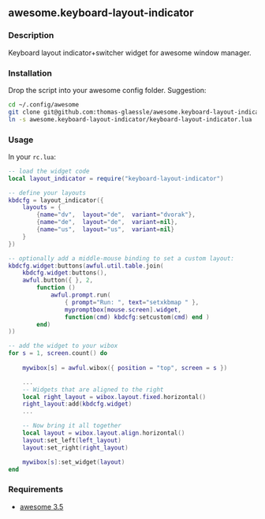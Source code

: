 ## awesome.keyboard-layout-indicator

### Description

Keyboard layout indicator+switcher widget for awesome window manager.

### Installation

Drop the script into your awesome config folder. Suggestion:

```bash
cd ~/.config/awesome
git clone git@github.com:thomas-glaessle/awesome.keyboard-layout-indicator.git
ln -s awesome.keyboard-layout-indicator/keyboard-layout-indicator.lua
```


### Usage

In your `rc.lua`:

```lua
-- load the widget code
local layout_indicator = require("keyboard-layout-indicator")

-- define your layouts
kbdcfg = layout_indicator({
    layouts = {
        {name="dv",  layout="de",  variant="dvorak"},
        {name="de",  layout="de",  variant=nil},
        {name="us",  layout="us",  variant=nil}
    }
})

-- optionally add a middle-mouse binding to set a custom layout:
kbdcfg.widget:buttons(awful.util.table.join(
    kbdcfg.widget:buttons(),
    awful.button({ }, 2, 
        function ()
            awful.prompt.run(
                { prompt="Run: ", text="setxkbmap " },
                mypromptbox[mouse.screen].widget,
                function(cmd) kbdcfg:setcustom(cmd) end )
        end)
))

-- add the widget to your wibox
for s = 1, screen.count() do
  
    mywibox[s] = awful.wibox({ position = "top", screen = s })

    ...
    -- Widgets that are aligned to the right
    local right_layout = wibox.layout.fixed.horizontal()
    right_layout:add(kbdcfg.widget)
    ...

    -- Now bring it all together
    local layout = wibox.layout.align.horizontal()
    layout:set_left(left_layout)
    layout:set_right(right_layout)

    mywibox[s]:set_widget(layout)
end
```


### Requirements

* [awesome 3.5](http://awesome.naquadah.org/)
